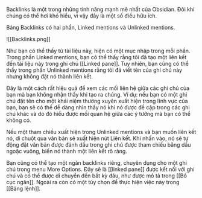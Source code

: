 Backlinks là một trong những tính năng mạnh mẽ nhất của Obsidian. Đôi khi chúng có thể hơi khó hiểu, vì vậy đây là một số điều hữu ích.

Bảng Backlinks có hai phần, Linked mentions và Unlinked mentions.

![[Backlinks.png]]

Như bạn có thể thấy từ tài liệu này, hiện có một mục nhập trong mỗi phần. Trong phần Linked mentions, bạn có thể thấy rằng tôi đã tạo một liên kết đến tài liệu này trong ghi chú [[Linked pane]]. Tuy nhiên, bạn cũng có thể thấy trong phần Unlinked mentions rằng tôi đã viết tên của ghi chú này nhưng không đặt nó thành liên kết.

Đây là một cách rất hiệu quả để xem các mối liên hệ giữa các ghi chú của bạn mà bạn không nhận thấy khi tạo ra chúng. Ví dụ: nếu bạn có một ghi chú đặt tên cho một khái niệm thường xuyên xuất hiện trong lĩnh vực của bạn, bạn sẽ có thể dễ dàng nhìn thấy nó khi nó được đề cập trong các ghi chú khác và do đó hiểu được mối quan hệ giữa các ý tưởng mà bạn có thể không có.

Nếu một tham chiếu xuất hiện trong Unlinked mentions và bạn muốn liên kết nó, di chuột qua văn bản sẽ xuất hiện nút Liên kết. Khi nhấn vào, nó sẽ tự động đặt văn bản được đánh dấu trong ghi chú được tham chiếu bằng dấu ngoặc vuông, biến nó thành một liên kết rõ ràng.

Bạn cũng có thể tạo một ngăn backlinks riêng, chuyên dụng cho một ghi chú trong menu More Options. Đây sẽ là [[linked pane]] được kết nối với ghi chú và có thể được di chuyển đến bất kỳ đâu, như được mô tả trong [[Bố cục ngăn]]. Ngoài ra còn có một tùy chọn để thực hiện việc này trong [[Bảng lệnh]].
